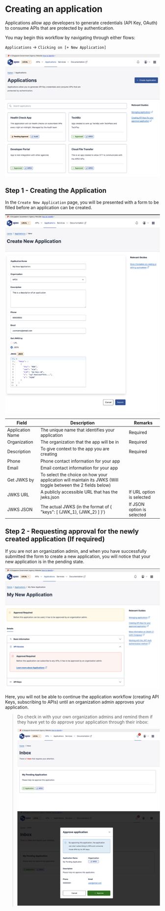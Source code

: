 # Creating an application

Applications allow app developers to generate credentials (API Key, OAuth) to consume APIs that are protected by authentication.

You may begin this workflow by navigating through either flows:

`Applications` &rarr; `Clicking on [+ New Application]`

![Image](./_assets/apps.png)

## Step 1 - Creating the Application

In the `Create New Application` page, you will be presented with a form to be filled before an application can be created.

![Image](./_assets/new-app-filled.png)

| Field            | Description                                                                                                  | Remarks                    |
| ---------------- | ------------------------------------------------------------------------------------------------------------ | -------------------------- |
| Application Name | The unique name that identifies your application                                                             | Required                   |
| Organization     | The organization that the app will be in                                                                     | Required                   |
| Description      | To give context to the app you are creating                                                                  | Required                   |
| Phone            | Phone contact information for your app                                                                       |                            |
| Email            | Email contact information for your app                                                                       |                            |
| Get JWKS by      | To select the choice on how your application will maintain its JWKS (Will toggle between the 2 fields below) |                            |
| JWKS URL         | A publicly accessible URL that has the jwks.json                                                             | If URL option is selected  |
| JWKS JSON        | The actual JWKS (in the format of { "keys": [ {JWK_1}, {JWK_2} ] }')                                         | If JSON option is selected |

## Step 2 - Requesting approval for the newly created application (If required)

If you are not an organization admin, and when you have successfully submitted the form to create a new application, you will notice that your new application is in the pending state.

![Image](./_assets/new-app-pending.png)

Here, you will not be able to continue the application workflow (creating API Keys, subscribing to APIs) until an organization admin approves your application.

> Do check in with your own organization admins and remind them if they have yet to do approve your application through their inbox:
>
> ![Image](./_assets/pending-app-1.png) ![Image](./_assets/pending-app-2.png)
